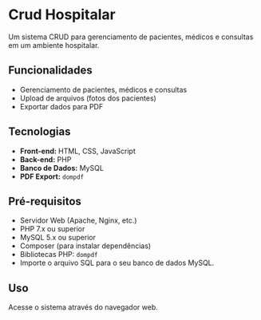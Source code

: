 # Crud Hospitalar

Um sistema CRUD para gerenciamento de pacientes, médicos e consultas em um ambiente hospitalar.

## Funcionalidades

- Gerenciamento de pacientes, médicos e consultas
- Upload de arquivos (fotos dos pacientes)
- Exportar dados para PDF

## Tecnologias

- **Front-end:** HTML, CSS, JavaScript
- **Back-end:** PHP
- **Banco de Dados:** MySQL
- **PDF Export:** `dompdf`

## Pré-requisitos

- Servidor Web (Apache, Nginx, etc.)
- PHP 7.x ou superior
- MySQL 5.x ou superior
- Composer (para instalar dependências)
- Bibliotecas PHP: `dompdf`
- Importe o arquivo SQL para o seu banco de dados MySQL.

## Uso

Acesse o sistema através do navegador web.

